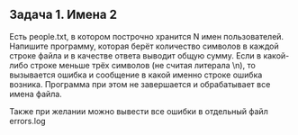 ## Задача 1. Имена 2
Есть people.txt, в котором построчно хранится N имен пользователей. 
Напишите программу, которая берёт количество символов в каждой строке файла и в качестве ответа выводит общую сумму. Если в какой-либо строке меньше трёх символов (не считая литерала \n), то вызывается ошибка и сообщение в какой именно строке ошибка возника. Программа при этом не завершается и обрабатывает все имена файла.

Также при желании можно вывести все ошибки в отдельный файл errors.log

